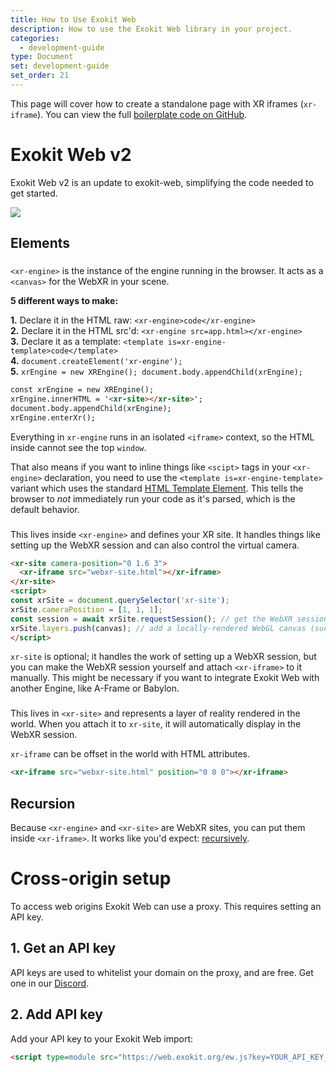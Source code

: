 ```yaml
---
title: How to Use Exokit Web
description: How to use the Exokit Web library in your project.
categories:
  - development-guide
type: Document
set: development-guide
set_order: 21
---
```


This page will cover how to create a standalone page with XR iframes (`xr-iframe`). You can view the full [boilerplate code on GitHub](https://github.com/exokitxr/exokit-web/tree/master/boilerplate).

# Exokit Web v2

Exokit Web v2 is an update to exokit-web, simplifying the code needed to get started.

![](https://i.imgur.com/i2nFvgQ.png)

## Elements

### <xr-engine>

`<xr-engine>` is the instance of the engine running in the browser. It acts as a `<canvas>` for the WebXR in your scene.

**5 different ways to make:**

<b>1.</b> Declare it in the HTML raw: `<xr-engine>code</xr-engine>`
<br>
<b>2.</b> Declare it in the HTML src'd: `<xr-engine src=app.html></xr-engine>`
<br>
<b>3.</b> Declare it as a template: `<template is=xr-engine-template>code</template>`
<br>
<b>4.</b> `document.createElement('xr-engine');`
<br>
<b>5.</b> `xrEngine = new XREngine(); document.body.appendChild(xrEngine);`


```html
const xrEngine = new XREngine();
xrEngine.innerHTML = '<xr-site></xr-site>';
document.body.appendChild(xrEngine);
xrEngine.enterXr();
```

Everything in `xr-engine` runs in an isolated `<iframe>` context, so the HTML inside cannot see the top `window`.

That also means if you want to inline things like `<scipt>` tags in your `<xr-engine>` declaration, you need to use the `<template is=xr-engine-template>` variant which uses the standard [HTML Template Element](https://developer.mozilla.org/en-US/docs/Web/HTML/Element/template). This tells the browser to _not_ immediately run your code as it's parsed, which is the default behavior.

### <xr-site>

This lives inside `<xr-engine>` and defines your XR site. It handles things like setting up the WebXR session and can also control the virtual camera.

```html
<xr-site camera-position="0 1.6 3">
  <xr-iframe src="webxr-site.html"></xr-iframe>
</xr-site>
<script>
const xrSite = document.querySelector('xr-site');
xrSite.cameraPosition = [1, 1, 1];
const session = await xrSite.requestSession(); // get the WebXR session that xr-site auto-created
xrSite.layers.push(canvas); // add a locally-rendered WebGL canvas (such as from THREE.js) as an additional layer
</script>
```

`xr-site` is optional; it handles the work of setting up a WebXR session, but you can make the WebXR session yourself and attach `<xr-iframe>` to it manually. This might be necessary if you want to integrate Exokit Web with another Engine, like A-Frame or Babylon.

### <xr-iframe>

This lives in `<xr-site>` and represents a layer of reality rendered in the world. When you attach it to `xr-site`, it will automatically display in the WebXR session.

`xr-iframe` can be offset in the world with HTML attributes.

```html
<xr-iframe src="webxr-site.html" position="0 0 0"></xr-iframe>
```

## Recursion

Because `<xr-engine>` and `<xr-site>` are WebXR sites, you can put them inside `<xr-iframe>`. It works like you'd expect: [recursively](https://docs.exokit.org/development-guide/how-to-use-exokit-web/#Recursion).

# Cross-origin setup

To access web origins Exokit Web can use a proxy. This requires setting an API key.

## 1. Get an API key

API keys are used to whitelist your domain on the proxy, and are free. Get one in our [Discord](https://discord.gg/zgYEJgS).

## 2. Add API key

Add your API key to your Exokit Web import:

```html
<script type=module src="https://web.exokit.org/ew.js?key=YOUR_API_KEY_HERE"></script>
```
